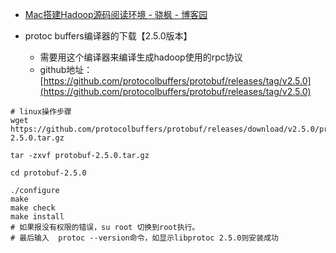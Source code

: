 


- [Mac搭建Hadoop源码阅读环境 - 骁枫 - 博客园](http://www.cnblogs.com/fillPv/p/6242239.html)



- protoc buffers编译器的下载【2.5.0版本】
    - 需要用这个编译器来编译生成hadoop使用的rpc协议
    - github地址： [https://github.com/protocolbuffers/protobuf/releases/tag/v2.5.0](https://github.com/protocolbuffers/protobuf/releases/tag/v2.5.0)

```
# linux操作步骤
wget https://github.com/protocolbuffers/protobuf/releases/download/v2.5.0/protobuf-2.5.0.tar.gz

tar -zxvf protobuf-2.5.0.tar.gz

cd protobuf-2.5.0

./configure
make
make check
make install
# 如果报没有权限的错误，su root 切换到root执行。
# 最后输入  protoc --version命令，如显示libprotoc 2.5.0则安装成功
```